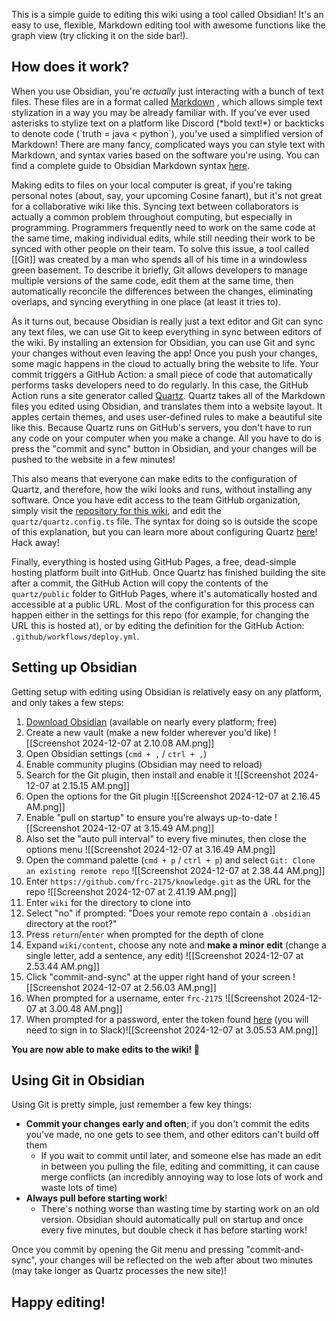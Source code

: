 This is a simple guide to editing this wiki using a tool called Obsidian! It's an easy to use, flexible, Markdown editing tool with awesome functions like the graph view (try clicking it on the side bar!).
## How does it work?

When you use Obsidian, you're *actually* just interacting with a bunch of text files. These files are in a format called [Markdown](https://en.wikipedia.org/wiki/Markdown) , which allows simple text stylization in a way you may be already familiar with. If you've ever used asterisks to stylize text on a platform like Discord (\*bold text!\*) or backticks to denote code (\`truth = java < python\`), you've used a simplified version of Markdown! There are many fancy, complicated ways you can style text with Markdown, and syntax varies based on the software you're using. You can find a complete guide to Obsidian Markdown syntax [here](https://help.obsidian.md/Editing+and+formatting/Basic+formatting+syntax).

Making edits to files on your local computer is great, if you're taking personal notes (about, say, your upcoming Cosine fanart), but it's not great for a collaborative wiki like this. Syncing text between collaborators is actually a common problem throughout computing, but especially in programming. Programmers frequently need to work on the same code at the same time, making individual edits, while still needing their work to be synced with other people on their team. To solve this issue, a tool called [[Git]] was created by a man who spends all of his time in a windowless green basement. To describe it briefly, Git allows developers to manage multiple versions of the same code, edit them at the same time, then automatically reconcile the differences between the changes, eliminating overlaps, and syncing everything in one place (at least it tries to).

As it turns out, because Obsidian is really just a text editor and Git can sync any text files, we can use Git to keep everything in sync between editors of the wiki. By installing an extension for Obsidian, you can use Git and sync your changes without even leaving the app! Once you push your changes, some magic happens in the cloud to actually bring the website to life. Your commit triggers a GitHub Action: a small piece of code that automatically performs tasks developers need to do regularly. In this case, the GitHub Action runs a site generator called [Quartz](https://quartz.jzhao.xyz/). Quartz takes all of the Markdown files you edited using Obsidian, and translates them into a website layout. It apples certain themes, and uses user-defined rules to make a beautiful site like this. Because Quartz runs on GitHub's servers, you don't have to run any code on your computer when you make a change. All you have to do is press the "commit and sync" button in Obsidian, and your changes will be pushed to the website in a few minutes!

This also means that everyone can make edits to the configuration of Quartz, and therefore, how the wiki looks and runs, without installing any software. Once you have edit access to the team GitHub organization, simply visit the [repository for this wiki](https://github.com/frc-2175/knowledge), and edit the `quartz/quartz.config.ts` file. The syntax for doing so is outside the scope of this explanation, but you can learn more about configuring Quartz [here](https://quartz.jzhao.xyz/configuration)! Hack away!

Finally, everything is hosted using GitHub Pages, a free, dead-simple hosting platform built into GitHub. Once Quartz has finished building the site after a commit, the GitHub Action will copy the contents of the `quartz/public` folder to GitHub Pages, where it's automatically hosted and accessible at a public URL. Most of the configuration for this process can happen either in the settings for this repo (for example, for changing the URL this is hosted at), or by editing the definition for the GitHub Action: `.github/workflows/deploy.yml`.

## Setting up Obsidian

Getting setup with editing using Obsidian is relatively easy on any platform, and only takes a few steps:
1) [Download Obsidian](https://obsidian.md/download) (available on nearly every platform; free)
2) Create a new vault (make a new folder wherever you'd like) ![[Screenshot 2024-12-07 at 2.10.08 AM.png]]
3) Open Obsidian settings (`cmd + ,` / `ctrl + ,`)
4) Enable community plugins (Obsidian may need to reload)
5) Search for the Git plugin, then install and enable it ![[Screenshot 2024-12-07 at 2.15.15 AM.png]]
6) Open the options for the Git plugin ![[Screenshot 2024-12-07 at 2.16.45 AM.png]]
7) Enable "pull on startup" to ensure you're always up-to-date ![[Screenshot 2024-12-07 at 3.15.49 AM.png]]
8) Also set the "auto pull interval" to every five minutes, then close the options menu ![[Screenshot 2024-12-07 at 3.16.49 AM.png]]
9) Open the command palette (`cmd + p` / `ctrl + p`) and select `Git: Clone an existing remote repo` ![[Screenshot 2024-12-07 at 2.38.44 AM.png]]
10) Enter `https://github.com/frc-2175/knowledge.git` as the URL for the repo ![[Screenshot 2024-12-07 at 2.41.19 AM.png]]
11) Enter `wiki` for the directory to clone into
12) Select "no" if prompted: "Does your remote repo contain a `.obsidian` directory at the root?"
13) Press `return`/`enter` when prompted for the depth of clone
14) Expand `wiki/content`, choose any note and **make a minor edit** (change a single letter, add a sentence, any edit) ![[Screenshot 2024-12-07 at 2.53.44 AM.png]]
15) Click "commit-and-sync" at the upper right hand of your screen ![[Screenshot 2024-12-07 at 2.56.03 AM.png]]
16) When prompted for a username, enter `frc-2175` ![[Screenshot 2024-12-07 at 3.00.48 AM.png]]
17) When prompted for a password, enter the token found [here](https://frc2175.slack.com/archives/C0CMRVBQU/p1733562267068849) (you will need to sign in to Slack)![[Screenshot 2024-12-07 at 3.05.53 AM.png]]

**You are now able to make edits to the wiki! 🎉**

## Using Git in Obsidian

Using Git is pretty simple, just remember a few key things:
- **Commit your changes early and often**; if you don't commit the edits you've made, no one gets to see them, and other editors can't build off them
	- If you wait to commit until later, and someone else has made an edit in between you pulling the file, editing and committing, it can cause merge conflicts (an incredibly annoying way to lose lots of work and waste lots of time)
- **Always pull before starting work**!
	- There's nothing worse than wasting time by starting work on an old version. Obsidian should automatically pull on startup and once every five minutes, but double check it has before starting work!

Once you commit by opening the Git menu and pressing "commit-and-sync", your changes will be reflected on the web after about two minutes (may take longer as Quartz processes the new site)!

## **Happy editing!**

